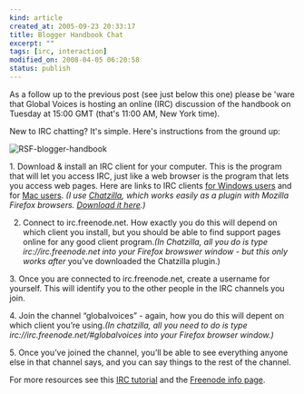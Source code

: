 ```yaml
--- 
kind: article
created_at: 2005-09-23 20:33:17
title: Blogger Handbook Chat
excerpt: ""
tags: [irc, interaction]
modified_on: 2008-04-05 06:20:58
status: publish
---
```


As a follow up to the previous post (see just below this one) please be 'ware that Global Voices is hosting an online (IRC) discussion of the handbook on Tuesday at 15:00 GMT (that's 11:00 AM, New York time). 

New to IRC chatting? It's simple. Here's instructions from the ground up:
					
<img alt="RSF-blogger-handbook" src="/images/RSF-blogger-handbook.png" />

<p>1. Download &#038; install an IRC client for your computer. This is the program that will let you access IRC, just like a web browser is the program that lets you access web pages.  Here are links to IRC clients <a href="http://www.ircreviews.org/clients/platforms-windows.html"target="_blank">for Windows users</a> and for <a href="http://www.ircreviews.org/clients/platforms-macos.html"target="_blank">Mac users</a>. <em>(I use <a href="http://www.mozilla.org/projects/rt-messaging/chatzilla/"target="_blank">Chatzilla</a>, which works easily as a plugin with Mozilla Firefox browsers. <a href="http://www.hacksrus.com/~ginda/chatzilla/"target="_blank">Download it here</a>.)</em></p>

2. Connect to irc.freenode.net. How exactly you do this will depend on which client you install, but you should be able to find support pages online for any good client program.<em>(In Chatzilla, all you do is type irc://irc.freenode.net into your Firefox browswer window - but this only works </em><em>after </em>you&#8217;ve downloaded the Chatzilla plugin.)

<p>3. Once you are connected to irc.freenode.net, create a username for yourself. This will identify you to the other people in the IRC channels you join.</p>

<p>4. Join the channel &#8220;globalvoices&#8221; - again, how you do this will depent on which client you&#8217;re using.<em>(In chatzilla, all you need to do is type irc://irc.freenode.net/#globalvoices into your Firefox browser window.)</em></p>

<p>5. Once you&#8217;ve joined the channel, you&#8217;ll be able to see everything anyone else in that channel says, and you can say things to the rest of the channel. </p>

<p>For more resources see this <a href="http://www.irchelp.org/irchelp/irctutorial.html"target="_blank">IRC tutorial</a> and the <a href="http://freenode.net/using_the_network.shtml"target="_blank">Freenode info page</a>.
</p></blockquote>